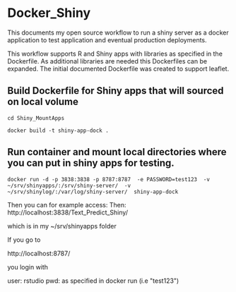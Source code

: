 # Docker_Shiny

This documents my open source workflow to run a shiny server as a docker application to test application and eventual production deployments. 

This workflow supports R and Shiny apps with libraries as specified in the Dockerfile. As additional libraries are needed this Dockerfiles can be expanded.  The initial documented Dockerfile was created to support leaflet.


## Build Dockerfile for Shiny apps that will sourced on local volume

```
cd Shiny_MountApps
```

```
docker build -t shiny-app-dock .
```



## Run container and mount local directories where you can put in shiny apps for testing.

```
docker run -d -p 3838:3838 -p 8787:8787  -e PASSWORD=test123  -v ~/srv/shinyapps/:/srv/shiny-server/  -v ~/srv/shinylog/:/var/log/shiny-server/  shiny-app-dock
 ```
 
 Then you can for example access:
 Then: http://localhost:3838/Text_Predict_Shiny/

 which is in my ~/srv/shinyapps folder


If you go to 

http://localhost:8787/

you login with 

user: rstudio
pwd: as specified in docker run (i.e "test123")